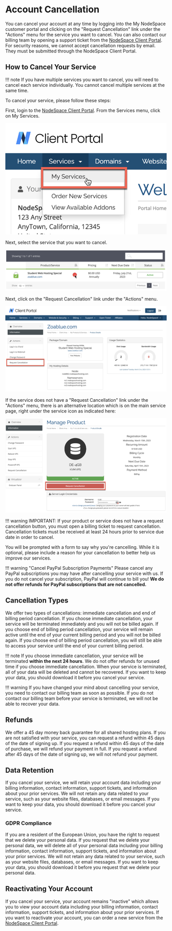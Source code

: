 # Account Cancellation

You can cancel your account at any time by logging into the My NodeSpace customer portal and clicking on the "Request Cancellation" link under the "Actions" menu for the service you want to cancel. You can also contact our billing team by opening a support ticket from the [NodeSpace Client Portal](https://my.nodespace.com). For security reasons, we cannot accept cancellation requests by email. They must be submitted through the NodeSpace Client Portal.

## How to Cancel Your Service

!!! note
    If you have multiple services you want to cancel, you will need to cancel each service individually. You cannot cancel multiple services at the same time.

To cancel your service, please follow these steps:

First, login to the [NodeSpace Client Portal](https://my.nodespace.com). From the Services menu, click on My Services.

![My Services](images/my-services.png)

Next, select the service that you want to cancel. 

![Select Service](images/website-service.png)

Next, click on the "Request Cancellation" link under the "Actions" menu.

![Request Cancellation](images/request-cancellation-1.png)

If the service does not have a "Request Cancellation" link under the "Actions" menu, there is an alternative location which is on the main service page, right under the service icon as indicated here:

![Request Cancellation](images/request-cancellation-2.png)

!!! warning
    IMPORTANT: If your product or service does not have a request cancellation button, you must open a billing ticket to request cancellation. Cancellation tickets must be received at least 24 hours prior to service due date in order to cancel.

You will be prompted with a form to say why you're cancelling. While it is optional, please include a reason for your cancellation to better help us improve our services.

!!! warning "Cancel PayPal Subscription Payments"
    Please cancel any PayPal subscriptions you may have after cancelling your service with us. If you do not cancel your subscription, PayPal will continue to bill you! **We do not offer refunds for PayPal subscriptions that are not cancelled.**

## Cancellation Types

We offer two types of cancellations: immediate cancellation and end of billing period cancellation. If you choose immediate cancellation, your service will be terminated immediately and you will not be billed again. If you choose end of billing period cancellation, your service will remain active until the end of your current billing period and you will not be billed again. If you choose end of billing period cancellation, you will still be able to access your service until the end of your current billing period.

!!! note
    If you choose immediate cancellation, your service will be terminated **within the next 24 hours**. We do not offer refunds for unused time if you choose immediate cancellation. When your service is terminated, all of your data will be deleted and cannot be recovered. If you want to keep your data, you should download it before you cancel your service.

!!! warning 
    If you have changed your mind about cancelling your service, you need to contact our billing team as soon as possible. If you do not contact our billing team before your service is terminated, we will not be able to recover your data.

## Refunds

We offer a 45 day money back guarantee for all shared hosting plans. If you are not satisfied with your service, you can request a refund within 45 days of the date of signing up. If you request a refund within 45 days of the date of purchase, we will refund your payment in full. If you request a refund after 45 days of the date of signing up, we will not refund your payment.

## Data Retention

If you cancel your service, we will retain your account data including your billing information, contact information, support tickets, and information about your prior services. We will not retain any data related to your service, such as your website files, databases, or email messages. If you want to keep your data, you should download it before you cancel your service.

### GDPR Compliance

If you are a resident of the European Union, you have the right to request that we delete your personal data. If you request that we delete your personal data, we will delete all of your personal data including your billing information, contact information, support tickets, and information about your prior services. We will not retain any data related to your service, such as your website files, databases, or email messages. If you want to keep your data, you should download it before you request that we delete your personal data.

## Reactivating Your Account

If you cancel your service, your account remains "inactive" which allows you to view your account data including your billing information, contact information, support tickets, and information about your prior services. If you want to reactivate your account, you can order a new service from the [NodeSpace Client Portal](https://my.nodespace.com).